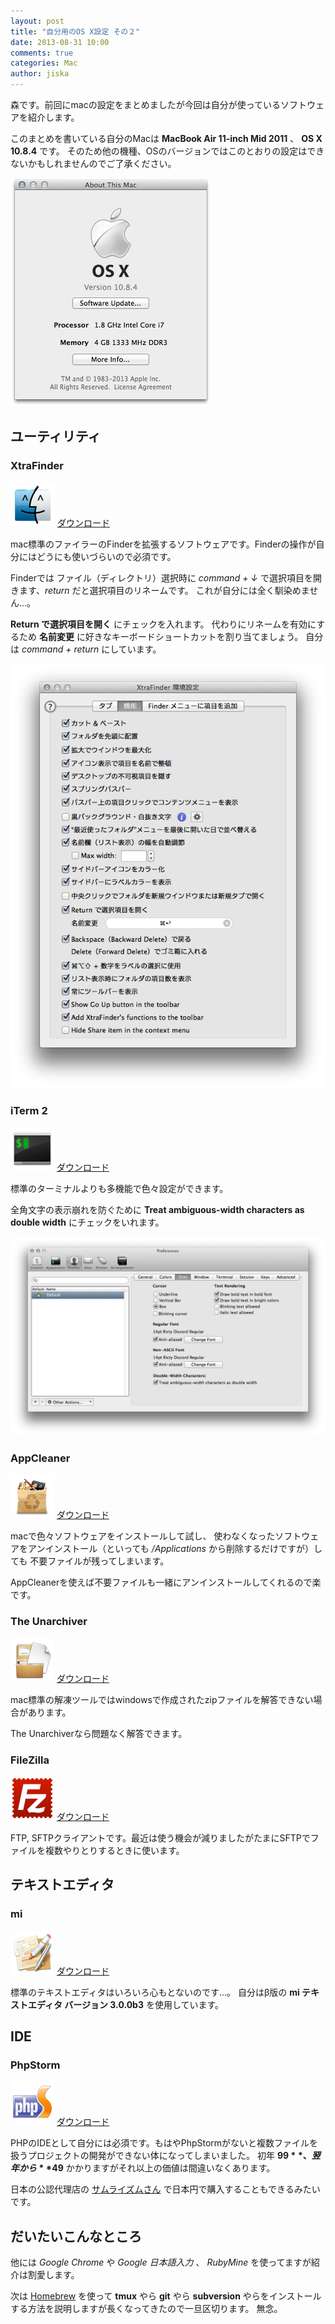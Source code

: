 ```yaml
---
layout: post
title: "自分用のOS X設定 その２"
date: 2013-08-31 10:00
comments: true
categories: Mac
author: jiska
---
```


森です。前回にmacの設定をまとめましたが今回は自分が使っているソフトウェアを紹介します。

このまとめを書いている自分のMacは **MacBook Air 11-inch Mid 2011** 、 **OS X 10.8.4** です。
そのため他の機種、OSのバージョンではこのとおりの設定はできないかもしれませんのでご了承ください。

![my OS X](/images/posts/2013-08-12-set-up-os-x-part-1/my_os_x.png)

<!-- more -->

## ユーティリティ

### XtraFinder

![XtraFinder](/images/posts/2013-08-31-set-up-os-x-part-2/XtraFinder.png)
[ダウンロード](http://www.trankynam.com/xtrafinder/)

mac標準のファイラーのFinderを拡張するソフトウェアです。Finderの操作が自分にはどうにも使いづらいので必須です。

Finderでは ファイル（ディレクトリ）選択時に *command + ↓* で選択項目を開きます、*return* だと選択項目のリネームです。
これが自分には全く馴染めません…。

**Return で選択項目を開く** にチェックを入れます。
代わりにリネームを有効にするため **名前変更** に好きなキーボードショートカットを割り当てましょう。
自分は *command + return* にしています。

![XtraFinderの設定](/images/posts/2013-08-31-set-up-os-x-part-2/XtraFinder-setting.png)

### iTerm 2

![iTerm 2](/images/posts/2013-08-31-set-up-os-x-part-2/iTerm-2.png)
[ダウンロード](http://www.iterm2.com/)

標準のターミナルよりも多機能で色々設定ができます。

全角文字の表示崩れを防ぐために **Treat ambiguous-width characters as double width** にチェックをいれます。

![iTerm 2の設定](/images/posts/2013-08-31-set-up-os-x-part-2/iTerm-2-setting.png)

### AppCleaner

![AppCleaner](/images/posts/2013-08-31-set-up-os-x-part-2/AppCleaner.png)
[ダウンロード](http://www.freemacsoft.net/appcleaner/)

macで色々ソフトウェアをインストールして試し、
使わなくなったソフトウェアをアンインストール（といっても */Applications* から削除するだけですが）しても
不要ファイルが残ってしまいます。

AppCleanerを使えば不要ファイルも一緒にアンインストールしてくれるので楽です。

### The Unarchiver

![The Unarchiver](/images/posts/2013-08-31-set-up-os-x-part-2/The-Unarchiver.png)
[ダウンロード](https://itunes.apple.com/en/app/the-unarchiver/id425424353)

mac標準の解凍ツールではwindowsで作成されたzipファイルを解答できない場合があります。

The Unarchiverなら問題なく解答できます。

### FileZilla

![FileZilla](/images/posts/2013-08-31-set-up-os-x-part-2/FileZilla.png)
[ダウンロード](https://filezilla-project.org/)

FTP, SFTPクライアントです。最近は使う機会が減りましたがたまにSFTPでファイルを複数やりとりするときに使います。

## テキストエディタ

### mi

![mi](/images/posts/2013-08-31-set-up-os-x-part-2/mi.png)
[ダウンロード](http://www.mimikaki.net/)

標準のテキストエディタはいろいろ心もとないのです…。
自分はβ版の **mi テキストエディタ バージョン 3.0.0b3** を使用しています。

## IDE

### PhpStorm

![PhpStorm](/images/posts/2013-08-31-set-up-os-x-part-2/PhpStorm.png)
[ダウンロード](http://www.jetbrains.com/phpstorm/)

PHPのIDEとして自分には必須です。もはやPhpStormがないと複数ファイルを扱うプロジェクトの開発ができない体になってしまいました。
初年 **$99** 、翌年から **$49** かかりますがそれ以上の価値は間違いなくあります。

日本の公認代理店の [サムライズムさん](http://samuraism.com/products/jetbrains/phpstorm) で日本円で購入することもできるみたいです。

## だいたいこんなところ

他には *Google Chrome* や *Google 日本語入力* 、 *RubyMine* を使ってますが紹介は割愛します。

次は [Homebrew](http://brew.sh/index_ja.html) を使って **tmux** やら **git** やら **subversion** やらをインストールする方法を説明しますが長くなってきたので一旦区切ります。
無念。
